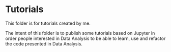 # Tutorials
This folder is for tutorials created by me.

The intent of this folder is to publish some tutorials based on Jupyter in order people interested in Data Analysis to
be able to learn, use and refactor the code presented in Data Analysis.

